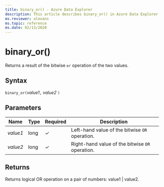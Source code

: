 ```yaml
---
title: binary_or() - Azure Data Explorer
description: This article describes binary_or() in Azure Data Explorer.
ms.reviewer: alexans
ms.topic: reference
ms.date: 02/13/2020
---
```

# binary_or()

Returns a result of the bitwise `or` operation of the two values.

## Syntax

`binary_or(`*value1*`,` *value2* `)`

## Parameters

| Name | Type | Required | Description |
|--|--|--|--|
| *value1* | long | &check; | Left-hand value of the bitwise `OR` operation. |
| *value2* | long | &check; | Right-hand value of the bitwise `OR` operation. |

## Returns

Returns logical OR operation on a pair of numbers: value1 | value2.
